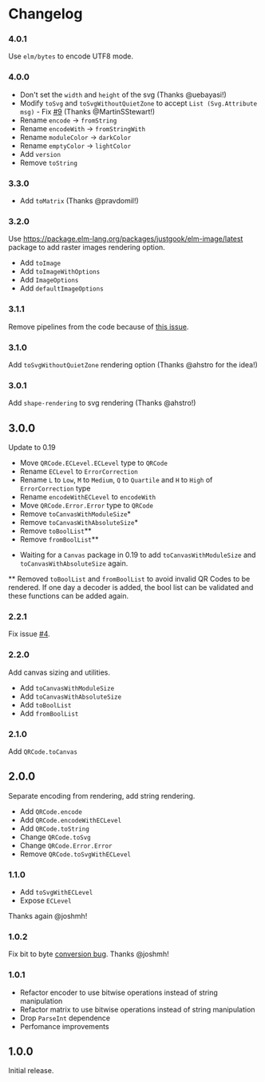 # Changelog


### 4.0.1

Use `elm/bytes` to encode UTF8 mode.


### 4.0.0

- Don't set the `width` and `height` of the svg (Thanks @uebayasi!)
- Modify `toSvg` and `toSvgWithoutQuietZone` to accept `List (Svg.Attribute msg)` - Fix [#9](https://github.com/pablohirafuji/elm-qrcode/issues/9) (Thanks @MartinSStewart!)
- Rename `encode` -> `fromString`
- Rename `encodeWith` -> `fromStringWith`
- Rename `moduleColor` -> `darkColor`
- Rename `emptyColor` -> `lightColor`
- Add `version`
- Remove `toString`


### 3.3.0

- Add `toMatrix` (Thanks @pravdomil!)


### 3.2.0

Use https://package.elm-lang.org/packages/justgook/elm-image/latest package to add raster images rendering option.

- Add `toImage`
- Add `toImageWithOptions`
- Add `ImageOptions`
- Add `defaultImageOptions`


### 3.1.1

Remove pipelines from the code because of [this issue](https://github.com/elm/compiler/issues/1770).


### 3.1.0

Add `toSvgWithoutQuietZone` rendering option (Thanks @ahstro for the idea!)


### 3.0.1

Add `shape-rendering` to svg rendering (Thanks @ahstro!)


## 3.0.0

Update to 0.19

- Move `QRCode.ECLevel.ECLevel` type to `QRCode`
- Rename `ECLevel` to `ErrorCorrection`
- Rename `L` to `Low`, `M` to `Medium`, `Q` to `Quartile` and `H` to `High` of `ErrorCorrection` type
- Rename `encodeWithECLevel` to `encodeWith`
- Move `QRCode.Error.Error` type to `QRCode`
- Remove `toCanvasWithModuleSize`*
- Remove `toCanvasWithAbsoluteSize`*
- Remove `toBoolList`**
- Remove `fromBoolList`**


* Waiting for a `Canvas` package in 0.19 to add `toCanvasWithModuleSize` and `toCanvasWithAbsoluteSize` again.

** Removed `toBoolList` and `fromBoolList` to avoid invalid QR Codes to be rendered. If one day a decoder is added, the bool list can be validated and these functions can be added again.

### 2.2.1

Fix issue [#4](https://github.com/pablohirafuji/elm-qrcode/issues/4).


### 2.2.0

Add canvas sizing and utilities.

- Add `toCanvasWithModuleSize`
- Add `toCanvasWithAbsoluteSize`
- Add `toBoolList`
- Add `fromBoolList`


### 2.1.0

Add `QRCode.toCanvas`


## 2.0.0

Separate encoding from rendering, add string rendering.

- Add `QRCode.encode`
- Add `QRCode.encodeWithECLevel`
- Add `QRCode.toString`
- Change `QRCode.toSvg`
- Change `QRCode.Error.Error`
- Remove `QRCode.toSvgWithECLevel`

### 1.1.0

- Add `toSvgWithECLevel`
- Expose `ECLevel`

Thanks again @joshmh!

### 1.0.2

Fix bit to byte [conversion bug](https://github.com/pablohirafuji/elm-qrcode/issues/1). Thanks @joshmh!

### 1.0.1

- Refactor encoder to use bitwise operations instead of string manipulation
- Refactor matrix to use bitwise operations instead of string manipulation
- Drop `ParseInt` dependence
- Perfomance improvements

## 1.0.0

Initial release.
